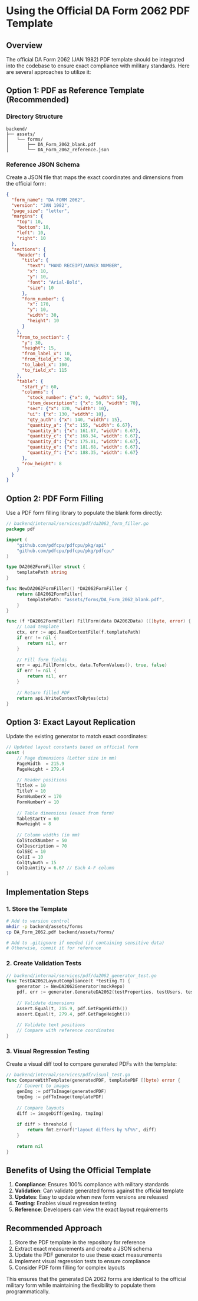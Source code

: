 # Using the Official DA Form 2062 PDF Template

## Overview
The official DA Form 2062 (JAN 1982) PDF template should be integrated into the codebase to ensure exact compliance with military standards. Here are several approaches to utilize it:

## Option 1: PDF as Reference Template (Recommended)

### Directory Structure
```
backend/
├── assets/
│   └── forms/
│       ├── DA_Form_2062_blank.pdf
│       └── DA_Form_2062_reference.json
```

### Reference JSON Schema
Create a JSON file that maps the exact coordinates and dimensions from the official form:

```json
{
  "form_name": "DA FORM 2062",
  "version": "JAN 1982",
  "page_size": "letter",
  "margins": {
    "top": 10,
    "bottom": 10,
    "left": 10,
    "right": 10
  },
  "sections": {
    "header": {
      "title": {
        "text": "HAND RECEIPT/ANNEX NUMBER",
        "x": 10,
        "y": 10,
        "font": "Arial-Bold",
        "size": 10
      },
      "form_number": {
        "x": 170,
        "y": 10,
        "width": 30,
        "height": 10
      }
    },
    "from_to_section": {
      "y": 30,
      "height": 15,
      "from_label_x": 10,
      "from_field_x": 30,
      "to_label_x": 100,
      "to_field_x": 115
    },
    "table": {
      "start_y": 60,
      "columns": {
        "stock_number": {"x": 0, "width": 50},
        "item_description": {"x": 50, "width": 70},
        "sec": {"x": 120, "width": 10},
        "ui": {"x": 130, "width": 10},
        "qty_auth": {"x": 140, "width": 15},
        "quantity_a": {"x": 155, "width": 6.67},
        "quantity_b": {"x": 161.67, "width": 6.67},
        "quantity_c": {"x": 168.34, "width": 6.67},
        "quantity_d": {"x": 175.01, "width": 6.67},
        "quantity_e": {"x": 181.68, "width": 6.67},
        "quantity_f": {"x": 188.35, "width": 6.67}
      },
      "row_height": 8
    }
  }
}
```

## Option 2: PDF Form Filling

Use a PDF form filling library to populate the blank form directly:

```go
// backend/internal/services/pdf/da2062_form_filler.go
package pdf

import (
    "github.com/pdfcpu/pdfcpu/pkg/api"
    "github.com/pdfcpu/pdfcpu/pkg/pdfcpu"
)

type DA2062FormFiller struct {
    templatePath string
}

func NewDA2062FormFiller() *DA2062FormFiller {
    return &DA2062FormFiller{
        templatePath: "assets/forms/DA_Form_2062_blank.pdf",
    }
}

func (f *DA2062FormFiller) FillForm(data DA2062Data) ([]byte, error) {
    // Load template
    ctx, err := api.ReadContextFile(f.templatePath)
    if err != nil {
        return nil, err
    }
    
    // Fill form fields
    err = api.FillForm(ctx, data.ToFormValues(), true, false)
    if err != nil {
        return nil, err
    }
    
    // Return filled PDF
    return api.WriteContextToBytes(ctx)
}
```

## Option 3: Exact Layout Replication

Update the existing generator to match exact coordinates:

```go
// Updated layout constants based on official form
const (
    // Page dimensions (Letter size in mm)
    PageWidth  = 215.9
    PageHeight = 279.4
    
    // Header positions
    TitleX = 10
    TitleY = 10
    FormNumberX = 170
    FormNumberY = 10
    
    // Table dimensions (exact from form)
    TableStartY = 60
    RowHeight = 8
    
    // Column widths (in mm)
    ColStockNumber = 50
    ColDescription = 70
    ColSEC = 10
    ColUI = 10
    ColQtyAuth = 15
    ColQuantity = 6.67 // Each A-F column
)
```

## Implementation Steps

### 1. Store the Template
```bash
# Add to version control
mkdir -p backend/assets/forms
cp DA_Form_2062.pdf backend/assets/forms/

# Add to .gitignore if needed (if containing sensitive data)
# Otherwise, commit it for reference
```

### 2. Create Validation Tests
```go
// backend/internal/services/pdf/da2062_generator_test.go
func TestDA2062LayoutCompliance(t *testing.T) {
    generator := NewDA2062Generator(mockRepo)
    pdf, err := generator.GenerateDA2062(testProperties, testUsers, testUnit, options)
    
    // Validate dimensions
    assert.Equal(t, 215.9, pdf.GetPageWidth())
    assert.Equal(t, 279.4, pdf.GetPageHeight())
    
    // Validate text positions
    // Compare with reference coordinates
}
```

### 3. Visual Regression Testing
Create a visual diff tool to compare generated PDFs with the template:

```go
// backend/internal/services/pdf/visual_test.go
func CompareWithTemplate(generatedPDF, templatePDF []byte) error {
    // Convert to images
    genImg := pdfToImage(generatedPDF)
    tmpImg := pdfToImage(templatePDF)
    
    // Compare layouts
    diff := imageDiff(genImg, tmpImg)
    
    if diff > threshold {
        return fmt.Errorf("layout differs by %f%%", diff)
    }
    
    return nil
}
```

## Benefits of Using the Official Template

1. **Compliance**: Ensures 100% compliance with military standards
2. **Validation**: Can validate generated forms against the official template
3. **Updates**: Easy to update when new form versions are released
4. **Testing**: Enables visual regression testing
5. **Reference**: Developers can view the exact layout requirements

## Recommended Approach

1. Store the PDF template in the repository for reference
2. Extract exact measurements and create a JSON schema
3. Update the PDF generator to use these exact measurements
4. Implement visual regression tests to ensure compliance
5. Consider PDF form filling for complex layouts

This ensures that the generated DA 2062 forms are identical to the official military form while maintaining the flexibility to populate them programmatically.